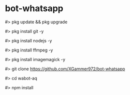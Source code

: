 # bot-whatsapp

#> pkg update && pkg upgrade

#> pkg install git -y

#> pkg install nodejs -y

#> pkg install ffmpeg -y

#> pkg install imagemagick -y

#> git clone https://github.com/XGammer972/bot-whatsapp

#> cd wabot-aq

#> npm install

